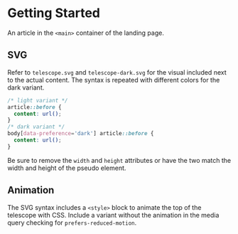# Getting Started

An article in the `<main>` container of the landing page.

## SVG

Refer to `telescope.svg` and `telescope-dark.svg` for the visual included next to the actual content. The syntax is repeated with different colors for the dark variant.

```css
/* light variant */
article::before {
  content: url();
}
/* dark variant */
body[data-preference='dark'] article::before {
  content: url();
}
```

Be sure to remove the `width` and `height` attributes or have the two match the width and height of the pseudo element.

## Animation

The SVG syntax includes a `<style>` block to animate the top of the telescope with CSS. Include a variant without the animation in the media query checking for `prefers-reduced-motion`.

